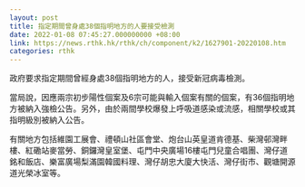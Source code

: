 ```yaml
---
layout: post
title: 指定期間曾身處38個指明地方的人要接受檢測
date: 2022-01-08 07:45:27.000000000 +08:00
link: https://news.rthk.hk/rthk/ch/component/k2/1627901-20220108.htm
categories: rthk
---
```


政府要求指定期間曾經身處38個指明地方的人，接受新冠病毒檢測。

當局說，因應兩宗初步陽性個案及6宗可能與輸入個案有關的個案，有36個指明地方被納入強檢公告。另外，由於兩間學校爆發上呼吸道感染或流感，相關學校或其指明級別被納入公告。

有關地方包括維園工展會、禮頓山社區會堂、炮台山英皇道肯德基、柴灣邨灣畔樓、紅磡站麥當勞、銅鑼灣皇室堡、屯門中央廣場16樓屯門兒童合唱團、灣仔道銘和飯店、樂富廣場梨滿園韓國料理、灣仔胡忠大廈大快活、灣仔街市、觀塘開源道光榮冰室等。
